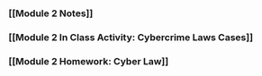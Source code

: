 ### [[Module 2 Notes]]
### [[Module 2 In Class Activity: Cybercrime Laws Cases]]
### [[Module 2 Homework: Cyber Law]]